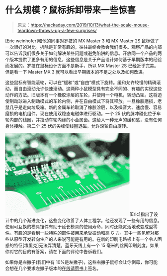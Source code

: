 # 什么规模？鼠标拆卸带来一些惊喜

> 原文：<https://hackaday.com/2019/10/13/what-the-scale-mouse-teardown-throws-up-a-few-surprises/>

[Eric weinhofer]和他的同事对罗技的 MX Master 3 和 MX Master 2S 鼠标做了一次很好的对比。拆除是非常有趣的，往往最终会教会我们很多。观察产品的内部可以告诉我们很多关于如何解决某些问题或避免陷阱的信息。开放同一个产品的两个版本提供了更多有用的信息，这些信息是关于产品设计如何基于早期版本的经验而发展的。罗技在鼠标设计方面不是新手，所以 MX Master 2S 已经近乎完美。但是看一下 Master MX 3 就可以看出早期版本的不足之处以及如何改进。

这些鼠标有智能滚轮，可以在“缓和”或“自由”模式下旋转。缓和允许较慢的精确滚动，而自由滚动允许快速滚动。这两种小鼠模型具有完全不同的、有趣的实现这些动作的方法。旧版本有一个橡胶涂层的车轮，并使用一个电机，转动凸轮。这将迫使制动球进入制动模式的车轮内侧，并在自由模式下将其释放。一旦橡胶磨损，老鼠几乎是走向垃圾箱。新的金属车轮取消了橡胶涂层，以及噪音大、速度慢、容易磨损的电机组件。现在使用双稳态电磁体进行驱动。一个 25 伏的脉冲磁化位于车轮内部的线圈，并拉动车轮内缘的小金属齿。这给人一种无声的缓和感，没有任何身体接触。第二个 25 伏的尖峰使线圈退磁，允许滚轮自由旋转。

![](img/9bb02c2f4f2d0c3b6cf1d174b9ea10bf.png)[Eric]指出了设计中的几个渐进变化，这些变化改善了人体工程学。他还发现了一些有用的信息。使用可互换的模具镶件有助于延长模具的使用寿命，同时还能灵活地改变成型零件。有趣的是看到一些特殊的部件被用来承受振动和高 G 力。其中一些见解对那些从原型开发转向生产的人来说可能是有用的。在新的印刷电路板上有一个令人困惑的特征[埃里克]无法弄清楚。蓝牙天线上有一个 15 毫米的丝网印刷刻度。如果你对它的目的有答案，请在下面的评论中告诉我们。

如果你是左撇子(我们中有 10%是左撇子)，这些右撇子鼠标会让你倒霉，你可能会想在几个要求左撇子版本的[在线请愿书](https://www.change.org/p/logitech-mx-master-left-handed-mouse)上签名。